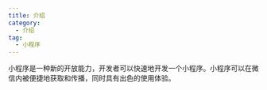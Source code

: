 ```yaml
---
title: 介绍
category:
  - 介绍
tag:
  - 小程序
---
```


小程序是一种新的开放能力，开发者可以快速地开发一个小程序。小程序可以在微信内被便捷地获取和传播，同时具有出色的使用体验。